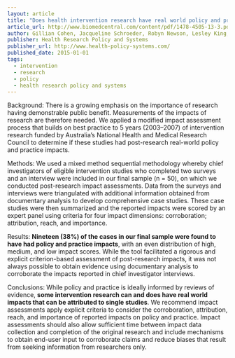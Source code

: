 ```yaml
---
layout: article
title: "Does health intervention research have real world policy and practice impacts: testing a new impact assessment tool"
article_url: http://www.biomedcentral.com/content/pdf/1478-4505-13-3.pdf
author: Gillian Cohen, Jacqueline Schroeder, Robyn Newson, Lesley King, Lucie Rychetnik, Andrew J Milat, Adrian E Bauman, Sally Redman and Simon Chapman
publisher: Health Research Policy and Systems
publisher_url: http://www.health-policy-systems.com/
published_date: 2015-01-01
tags:
  - intervention
  - research
  - policy
  - health research policy and systems
---
```


Background: There is a growing emphasis on the importance of research having demonstrable public benefit. Measurements of the impacts of research are therefore needed. We applied a modified impact assessment process that builds on best practice to 5 years (2003–2007) of intervention research funded by Australia’s National Health and Medical Research Council to determine if these studies had post-research real-world policy and practice impacts.

Methods: We used a mixed method sequential methodology whereby chief investigators of eligible intervention studies who completed two surveys and an interview were included in our final sample (n = 50), on which we conducted post-research impact assessments. Data from the surveys and interviews were triangulated with additional information obtained from documentary analysis to develop comprehensive case studies. These case studies were then summarized and the reported impacts were scored by an expert panel using criteria for four impact dimensions: corroboration; attribution, reach, and importance.

Results: <strong>Nineteen (38%) of the cases in our final sample were found to have had policy and practice impacts</strong>, with an even distribution of high, medium, and low impact scores. While the tool facilitated a rigorous and explicit criterion-based assessment of post-research impacts, it was not always possible to obtain evidence using documentary analysis to corroborate the impacts reported in chief investigator interviews.

Conclusions: While policy and practice is ideally informed by reviews of evidence, <strong>some intervention research can and does have real world impacts that can be attributed to single studies</strong>. We recommend impact assessments apply explicit criteria to consider the corroboration, attribution, reach, and importance of reported impacts on policy and practice. Impact assessments should also allow sufficient time between impact data collection and completion of the original research and include mechanisms to obtain end-user input to corroborate claims and reduce biases that result from seeking information from researchers only.